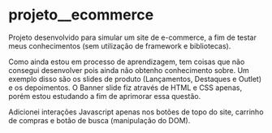 # projeto__ecommerce
Projeto desenvolvido para simular um site de e-commerce, a fim de testar meus conhecimentos (sem utilização de framework e bibliotecas). 

Como ainda estou em processo de aprendizagem, tem coisas que não consegui desenvolver pois ainda não obtenho conhecimento sobre. Um exemplo disso
são os slides de produto (Lançamentos, Destaques e Outlet) e os depoimentos. O Banner slide fiz através de HTML e CSS apenas, porém estou estudando a fim de aprimorar essa questão.

Adicionei interações Javascript apenas nos botões de topo do site, carrinho de compras e botão de busca (manipulação do DOM). 
